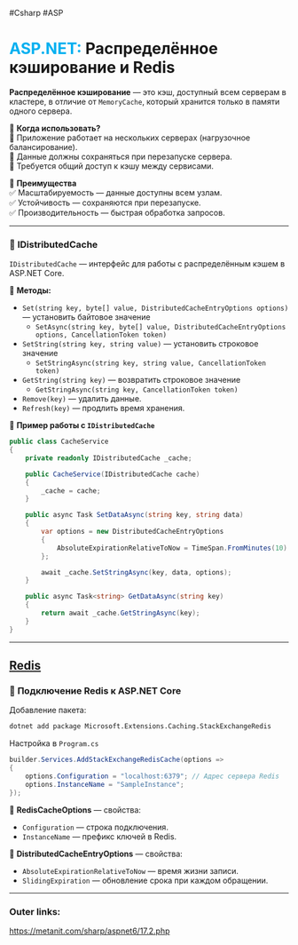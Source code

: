 #Csharp #ASP 
# <font color="#00b0f0">ASP.NET:</font> Распределённое кэширование и Redis

**Распределённое кэширование** — это кэш, доступный всем серверам в кластере, в отличие от `MemoryCache`, который хранится только в памяти одного сервера.

📌 **Когда использовать?**  
🔹 Приложение работает на нескольких серверах (нагрузочное балансирование).  
🔹 Данные должны сохраняться при перезапуске сервера.  
🔹 Требуется общий доступ к кэшу между сервисами.

📌 **Преимущества**  
✅ Масштабируемость — данные доступны всем узлам.  
✅ Устойчивость — сохраняются при перезапуске.  
✅ Производительность — быстрая обработка запросов.

---

### 📌 **IDistributedCache**

`IDistributedCache` — интерфейс для работы с распределённым кэшем в ASP.NET Core.

📌 **Методы:**
- `Set(string key, byte[] value, DistributedCacheEntryOptions options)` — установить байтовое значение
	- `SetAsync(string key, byte[] value, DistributedCacheEntryOptions options, CancellationToken token)`
- `SetString(string key, string value)` — установить строковое значение
	- `SetStringAsync(string key, string value, CancellationToken token)`
- `GetString(string key)`  — возвратить строковое значение
	- `GetStringAsync(string key, CancellationToken token)`
- `Remove(key)` — удалить данные.
- `Refresh(key)` — продлить время хранения.

📌 **Пример работы с `IDistributedCache`**
```csharp
public class CacheService
{
    private readonly IDistributedCache _cache;

    public CacheService(IDistributedCache cache)
    {
        _cache = cache;
    }

    public async Task SetDataAsync(string key, string data)
    {
        var options = new DistributedCacheEntryOptions
        {
            AbsoluteExpirationRelativeToNow = TimeSpan.FromMinutes(10)
        };

        await _cache.SetStringAsync(key, data, options);
    }

    public async Task<string> GetDataAsync(string key)
    {
        return await _cache.GetStringAsync(key);
    }
}
```

---
## [Redis](3.%20Databases/Redis/_Redis.md)

### 📌 **Подключение Redis к ASP.NET Core**

Добавление пакета:
```sh
dotnet add package Microsoft.Extensions.Caching.StackExchangeRedis
```

Настройка в `Program.cs`
```csharp
builder.Services.AddStackExchangeRedisCache(options =>
{
    options.Configuration = "localhost:6379"; // Адрес сервера Redis
    options.InstanceName = "SampleInstance";
});
```

📌 **RedisCacheOptions** — свойства:
- `Configuration` — строка подключения.
- `InstanceName` — префикс ключей в Redis.

📌 **DistributedCacheEntryOptions** — свойства:
- `AbsoluteExpirationRelativeToNow` — время жизни записи.
- `SlidingExpiration` — обновление срока при каждом обращении.

---
### Outer links:
https://metanit.com/sharp/aspnet6/17.2.php